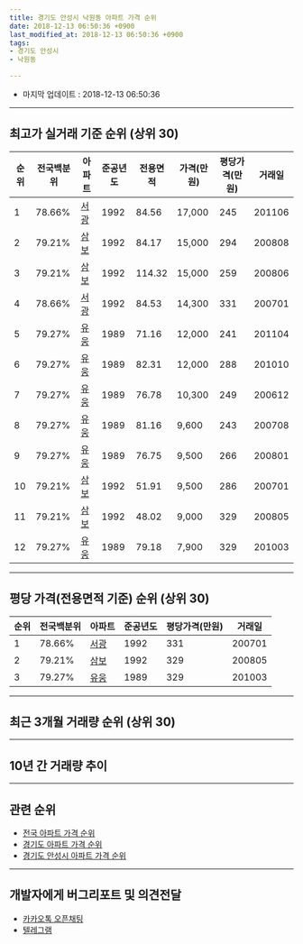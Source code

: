 ```yaml
---
title: 경기도 안성시 낙원동 아파트 가격 순위
date: 2018-12-13 06:50:36 +0900
last_modified_at: 2018-12-13 06:50:36 +0900
tags:
- 경기도 안성시
- 낙원동

---
```


* 마지막 업데이트 : 2018-12-13 06:50:36

---

## 최고가 실거래 기준 순위 (상위 30)


|순위|전국백분위|아파트|준공년도|전용면적|가격(만원)|평당가격(만원)|거래일|
|---|---|---|---|---|---|---|---|
|1|78.66%|[서광](https://search.naver.com/search.naver?query=%EA%B2%BD%EA%B8%B0%EB%8F%84+%EC%95%88%EC%84%B1%EC%8B%9C+%EB%82%99%EC%9B%90%EB%8F%99+%EC%84%9C%EA%B4%91)|1992|84.56|17,000|245|201106|
|2|79.21%|[삼보](https://search.naver.com/search.naver?query=%EA%B2%BD%EA%B8%B0%EB%8F%84+%EC%95%88%EC%84%B1%EC%8B%9C+%EB%82%99%EC%9B%90%EB%8F%99+%EC%82%BC%EB%B3%B4)|1992|84.17|15,000|294|200808|
|3|79.21%|[삼보](https://search.naver.com/search.naver?query=%EA%B2%BD%EA%B8%B0%EB%8F%84+%EC%95%88%EC%84%B1%EC%8B%9C+%EB%82%99%EC%9B%90%EB%8F%99+%EC%82%BC%EB%B3%B4)|1992|114.32|15,000|259|200806|
|4|78.66%|[서광](https://search.naver.com/search.naver?query=%EA%B2%BD%EA%B8%B0%EB%8F%84+%EC%95%88%EC%84%B1%EC%8B%9C+%EB%82%99%EC%9B%90%EB%8F%99+%EC%84%9C%EA%B4%91)|1992|84.53|14,300|331|200701|
|5|79.27%|[유웅](https://search.naver.com/search.naver?query=%EA%B2%BD%EA%B8%B0%EB%8F%84+%EC%95%88%EC%84%B1%EC%8B%9C+%EB%82%99%EC%9B%90%EB%8F%99+%EC%9C%A0%EC%9B%85)|1989|71.16|12,000|241|201104|
|6|79.27%|[유웅](https://search.naver.com/search.naver?query=%EA%B2%BD%EA%B8%B0%EB%8F%84+%EC%95%88%EC%84%B1%EC%8B%9C+%EB%82%99%EC%9B%90%EB%8F%99+%EC%9C%A0%EC%9B%85)|1989|82.31|12,000|288|201010|
|7|79.27%|[유웅](https://search.naver.com/search.naver?query=%EA%B2%BD%EA%B8%B0%EB%8F%84+%EC%95%88%EC%84%B1%EC%8B%9C+%EB%82%99%EC%9B%90%EB%8F%99+%EC%9C%A0%EC%9B%85)|1989|76.78|10,300|249|200612|
|8|79.27%|[유웅](https://search.naver.com/search.naver?query=%EA%B2%BD%EA%B8%B0%EB%8F%84+%EC%95%88%EC%84%B1%EC%8B%9C+%EB%82%99%EC%9B%90%EB%8F%99+%EC%9C%A0%EC%9B%85)|1989|81.16|9,600|243|200708|
|9|79.27%|[유웅](https://search.naver.com/search.naver?query=%EA%B2%BD%EA%B8%B0%EB%8F%84+%EC%95%88%EC%84%B1%EC%8B%9C+%EB%82%99%EC%9B%90%EB%8F%99+%EC%9C%A0%EC%9B%85)|1989|76.75|9,500|266|200801|
|10|79.21%|[삼보](https://search.naver.com/search.naver?query=%EA%B2%BD%EA%B8%B0%EB%8F%84+%EC%95%88%EC%84%B1%EC%8B%9C+%EB%82%99%EC%9B%90%EB%8F%99+%EC%82%BC%EB%B3%B4)|1992|51.91|9,500|286|200701|
|11|79.21%|[삼보](https://search.naver.com/search.naver?query=%EA%B2%BD%EA%B8%B0%EB%8F%84+%EC%95%88%EC%84%B1%EC%8B%9C+%EB%82%99%EC%9B%90%EB%8F%99+%EC%82%BC%EB%B3%B4)|1992|48.02|9,000|329|200805|
|12|79.27%|[유웅](https://search.naver.com/search.naver?query=%EA%B2%BD%EA%B8%B0%EB%8F%84+%EC%95%88%EC%84%B1%EC%8B%9C+%EB%82%99%EC%9B%90%EB%8F%99+%EC%9C%A0%EC%9B%85)|1989|79.18|7,900|329|201003|


---

## 평당 가격(전용면적 기준) 순위 (상위 30)


|순위|전국백분위|아파트|준공년도|평당가격(만원)|거래일|
|---|---|---|---|---|---|
|1|78.66%|[서광](https://search.naver.com/search.naver?query=%EA%B2%BD%EA%B8%B0%EB%8F%84+%EC%95%88%EC%84%B1%EC%8B%9C+%EB%82%99%EC%9B%90%EB%8F%99+%EC%84%9C%EA%B4%91)|1992|331|200701|
|2|79.21%|[삼보](https://search.naver.com/search.naver?query=%EA%B2%BD%EA%B8%B0%EB%8F%84+%EC%95%88%EC%84%B1%EC%8B%9C+%EB%82%99%EC%9B%90%EB%8F%99+%EC%82%BC%EB%B3%B4)|1992|329|200805|
|3|79.27%|[유웅](https://search.naver.com/search.naver?query=%EA%B2%BD%EA%B8%B0%EB%8F%84+%EC%95%88%EC%84%B1%EC%8B%9C+%EB%82%99%EC%9B%90%EB%8F%99+%EC%9C%A0%EC%9B%85)|1989|329|201003|


---

## 최근 3개월 거래량 순위 (상위 30)


<div style="width:100%;">
    <canvas id="deal_count_ranking" height="250"></canvas>
</div>


<script>
new Chart(document.getElementById("deal_count_ranking"), {
    type: 'horizontalBar',
    data: {
        labels: ['서광'],
        datasets: [{
            label: '실거래 수',
            data: [1],
            borderColor: "rgba(255, 0, 128, 1)",
            backgroundColor: "rgba(255, 0, 128, 0.5)",
            fill: false,
        }]
    },
    options: {
        responsive: true,
        title: {
            display: true,
            text: '최근 3개월 거래량 순위'
        },
        tooltips: {
            mode: 'index',
            intersect: false,
            callbacks: {
                title: function(tooltipItems, data) {
                    return "실거래 수:";
                },
                label: function(tooltipItem, data) {
                    return data.labels[tooltipItem.index] + ": " + tooltipItem.xLabel;
                }
            }
        },
        hover: {
            mode: 'nearest',
            intersect: true
        },
        scales: {
            xAxes: [{
                display: true,
                scaleLabel: {
                    display: true,
                    labelString: '실거래 수'
                },
                ticks: {
                    suggestedMin: 0,
                }
            }],
            yAxes: [{
                display: true,
                ticks: {
                    autoSkip: false,
                    callback: function(value, index, values) {
                        if (value.length > 15)
                            return value.substr(0, 13) + "...";
                        else
                            return value;
                    }
                },
                scaleLabel: {
                    display: false,
                }
            }]
        }
    }
});

</script>


---

## 10년 간 거래량 추이


<div style="width:100%;">
    <canvas id="deal_progress" height="250"></canvas>
</div>

<script>
new Chart(document.getElementById("deal_progress"), {
    type: 'line',
    data: {
        labels: ['200812','200901','200902','200903','200904','200905','200906','200907','200908','200909','200910','200911','200912','201001','201002','201003','201004','201005','201006','201007','201008','201009','201010','201011','201012','201101','201102','201103','201104','201105','201106','201107','201108','201109','201110','201111','201112','201201','201202','201203','201204','201205','201206','201207','201208','201209','201210','201211','201212','201301','201302','201303','201304','201305','201306','201307','201308','201309','201310','201311','201312','201401','201402','201403','201404','201405','201406','201407','201408','201409','201410','201411','201412','201501','201502','201503','201504','201505','201506','201507','201508','201509','201510','201511','201512','201601','201602','201603','201604','201605','201606','201607','201608','201609','201610','201611','201612','201701','201702','201703','201704','201705','201706','201707','201708','201709','201710','201711','201712','201801','201802','201803','201804','201805','201806','201807','201808','201809','201810','201811','201812'],
        datasets: [{
            label: '실거래 수',
            pointRadius: 1,
            data: [0, 1, 1, 2, 2, 1, 0, 2, 0, 1, 1, 2, 0, 0, 1, 3, 1, 1, 2, 1, 1, 0, 4, 0, 2, 0, 2, 3, 2, 0, 4, 1, 4, 2, 1, 1, 1, 0, 3, 1, 2, 1, 2, 2, 1, 0, 1, 2, 2, 0, 1, 4, 2, 1, 0, 6, 1, 1, 0, 0, 1, 0, 0, 1, 2, 0, 0, 1, 2, 1, 3, 0, 4, 1, 0, 2, 0, 0, 0, 0, 1, 1, 0, 1, 1, 0, 1, 0, 1, 1, 3, 2, 0, 0, 0, 0, 0, 0, 1, 0, 1, 0, 0, 0, 1, 1, 1, 0, 1, 1, 1, 1, 1, 0, 0, 1, 0, 2, 0, 1, 0],
            borderColor: "rgba(255, 201, 14, 1)",
            backgroundColor: "rgba(255, 201, 14, 0.5)",
            fill: true,
        }]
    },
    options: {
        responsive: true,
        title: {
            display: true,
            text: '10년간 거래량 추이'
        },
        tooltips: {
            mode: 'index',
            intersect: false,
        },
        hover: {
            mode: 'nearest',
            intersect: true
        },
        scales: {
            xAxes: [{
                display: true,
                scaleLabel: {
                    display: true,
                    labelString: '년/월'
                }
            }],
            yAxes: [{
                display: true,
                ticks: {
                    suggestedMin: 0,
                },
                scaleLabel: {
                    display: true,
                    labelString: '실거래 수'
                }
            }]
        }
    }
});

</script>


---

## 관련 순위

- [전국 아파트 가격 순위](https://inasie.github.io/apt-ranking/전국)
- [경기도 아파트 가격 순위](https://inasie.github.io/apt-ranking/경기도)
- [경기도 안성시 아파트 가격 순위](https://inasie.github.io/apt-ranking/경기도-안성시)


---

## 개발자에게 버그리포트 및 의견전달

- [카카오톡 오픈채팅](https://open.kakao.com/o/gLJUAP4)
- [텔레그램](https://t.me/inasie)

